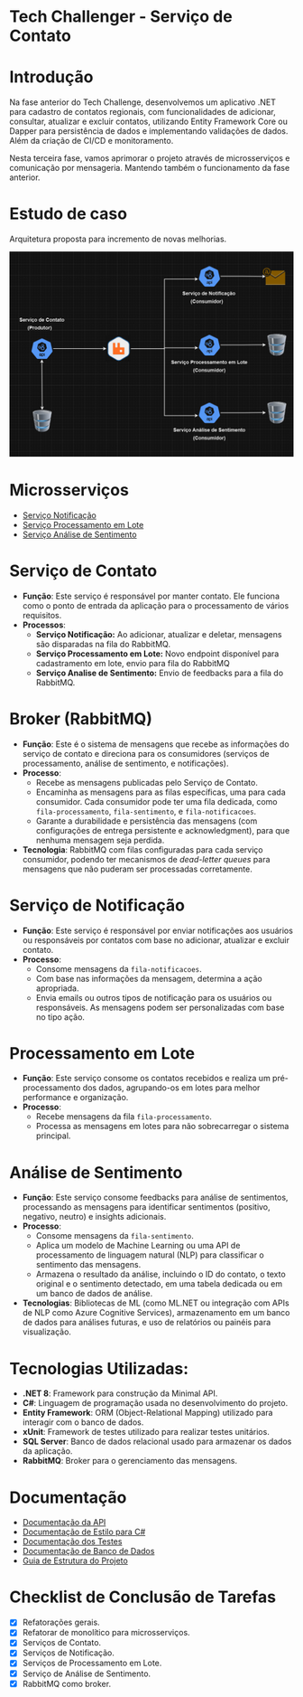 # Tech Challenger - Serviço de Contato

# Introdução

Na fase anterior do Tech Challenge, desenvolvemos um aplicativo .NET para cadastro de contatos regionais, com funcionalidades de adicionar, consultar, atualizar e excluir contatos, utilizando Entity Framework Core ou Dapper para persistência de dados e implementando validações de dados. Além da criação de CI/CD e monitoramento.

Nesta terceira fase, vamos aprimorar o projeto através de microsserviços e comunicação por mensageria. Mantendo também o funcionamento da fase anterior.

# Estudo de caso

Arquitetura proposta para incremento de novas melhorias.

![Cenário de estudo de caso](LocalFriendz/imgs/arquitetura.png)

# Microsserviços

- [Serviço Notificação](https://github.com/Jeffconexion/03_Tech_Challenge_Servico_Notificacao)
- [Serviço Processamento em Lote](https://github.com/Jeffconexion/03_Tech_Challenge_Servico_Processamento_Lote)
- [Serviço Análise de Sentimento](https://github.com/Jeffconexion/03_Tech_Challenge_Servico_Analise_Sentimento)

# Serviço de Contato

- **Função**: Este serviço é responsável por manter contato. Ele funciona como o ponto de entrada da aplicação para o processamento de vários requisitos.
- **Processos**:
  - **Serviço Notificação:** Ao adicionar, atualizar e deletar, mensagens são disparadas na fila do RabbitMQ.
  - **Serviço Processamento em Lote:** Novo endpoint disponível para cadastramento em lote, envio para fila do RabbitMQ
  - **Serviço Analise de Sentimento:** Envio de feedbacks para a fila do RabbitMQ.

# Broker (RabbitMQ)

- **Função**: Este é o sistema de mensagens que recebe as informações do serviço de contato e direciona para os consumidores (serviços de processamento, análise de sentimento, e notificações).
- **Processo**:
  - Recebe as mensagens publicadas pelo Serviço de Contato.
  - Encaminha as mensagens para as filas específicas, uma para cada consumidor. Cada consumidor pode ter uma fila dedicada, como `fila-processamento`, `fila-sentimento`, e `fila-notificacoes`.
  - Garante a durabilidade e persistência das mensagens (com configurações de entrega persistente e acknowledgment), para que nenhuma mensagem seja perdida.
- **Tecnologia**: RabbitMQ com filas configuradas para cada serviço consumidor, podendo ter mecanismos de _dead-letter queues_ para mensagens que não puderam ser processadas corretamente.

# Serviço de Notificação

- **Função**: Este serviço é responsável por enviar notificações aos usuários ou responsáveis por contatos com base no adicionar, atualizar e excluir contato.
- **Processo**:
  - Consome mensagens da `fila-notificacoes`.
  - Com base nas informações da mensagem, determina a ação apropriada.
  - Envia emails ou outros tipos de notificação para os usuários ou responsáveis. As mensagens podem ser personalizadas com base no tipo ação.

# Processamento em Lote

- **Função**: Este serviço consome os contatos recebidos e realiza um pré-processamento dos dados, agrupando-os em lotes para melhor performance e organização.
- **Processo**:
  - Recebe mensagens da fila `fila-processamento`.
  - Processa as mensagens em lotes para não sobrecarregar o sistema principal.

# Análise de Sentimento

- **Função**: Este serviço consome feedbacks para análise de sentimentos, processando as mensagens para identificar sentimentos (positivo, negativo, neutro) e insights adicionais.
- **Processo**:
  - Consome mensagens da `fila-sentimento`.
  - Aplica um modelo de Machine Learning ou uma API de processamento de linguagem natural (NLP) para classificar o sentimento das mensagens.
  - Armazena o resultado da análise, incluindo o ID do contato, o texto original e o sentimento detectado, em uma tabela dedicada ou em um banco de dados de análise.
- **Tecnologias**: Bibliotecas de ML (como ML.NET ou integração com APIs de NLP como Azure Cognitive Services), armazenamento em um banco de dados para análises futuras, e uso de relatórios ou painéis para visualização.

# Tecnologias Utilizadas:

- **.NET 8**: Framework para construção da Minimal API.
- **C#**: Linguagem de programação usada no desenvolvimento do projeto.
- **Entity Framework**: ORM (Object-Relational Mapping) utilizado para interagir com o banco de dados.
- **xUnit**: Framework de testes utilizado para realizar testes unitários.
- **SQL Server**: Banco de dados relacional usado para armazenar os dados da aplicação.
- **RabbitMQ**: Broker para o gerenciamento das mensagens.

# Documentação

- [Documentação da API](https://horse-neon-79c.notion.site/Documenta-o-da-API-04183b890d7c47cb89af4445d01d6678?pvs=4)
- [Documentação de Estilo para C#](https://horse-neon-79c.notion.site/Documenta-o-de-Estilo-para-C-de62b229fd01436a96f7a090b4d11e27?pvs=4)
- [Documentação dos Testes](https://horse-neon-79c.notion.site/Documenta-o-dos-Testes-a402a32a16a24b1b925dab83201e7d19?pvs=4)
- [Documentação de Banco de Dados](https://horse-neon-79c.notion.site/Documenta-o-de-Banco-de-Dados-6ba60c4c8533491a9d28da71f6b57c93?pvs=4)
- [Guia de Estrutura do Projeto](https://horse-neon-79c.notion.site/Guia-de-Estrutura-do-Projeto-fbfbc24c616d456bb56306cfda2c0bc9?pvs=4)

# **Checklist de Conclusão de Tarefas**

- [x] Refatorações gerais.
- [x] Refatorar de monolítico para microsserviços.
- [x] Serviços de Contato.
- [x] Serviços de Notificação.
- [x] Serviços de Processamento em Lote.
- [x] Serviço de Análise de Sentimento.
- [x] RabbitMQ como broker.
